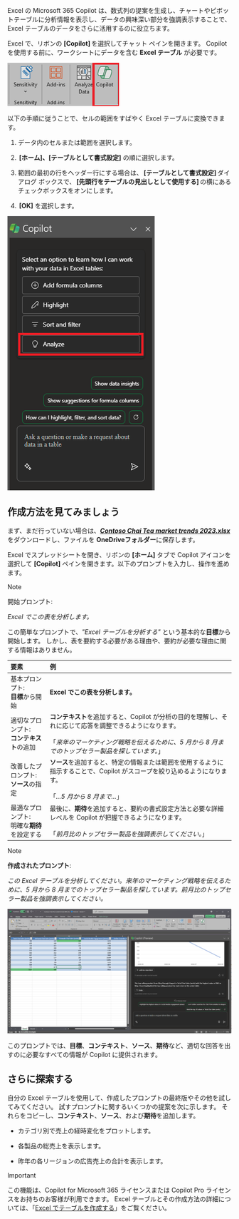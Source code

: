 
Excel の Microsoft 365 Copilot は、数式列の提案を生成し、チャートやピボットテーブルに分析情報を表示し、データの興味深い部分を強調表示することで、Excel テーブルのデータをさらに活用するのに役立ちます。 

Excel で、リボンの **[Copilot]** を選択してチャット ペインを開きます。 Copilot を使用する前に、ワークシートにデータを含む **Excel テーブル** が必要です。 

![Excel リボンの Copilot アイコンのスクリーンショット。](../media/copilot-ribbon-excel.png)

以下の手順に従うことで、セルの範囲をすばやく Excel テーブルに変換できます。 

1. データ内のセルまたは範囲を選択します。

1.  **[ホーム]、[テーブルとして書式設定]** の順に選択します。

1. 範囲の最初の行をヘッダー行にする場合は、 **[テーブルとして書式設定]** ダイアログ ボックスで、 **[先頭行をテーブルの見出しとして使用する]** の横にあるチェックボックスをオンにします。

1.  **[OK]** を選択します。

![初めて開いたときの Excel の [Copilot] パネルのスクリーンショット。](../media/copilot-pane-Excel.png)

## 作成方法を見てみましょう

まず、まだ行っていない場合は、**_[Contoso Chai Tea market trends 2023.xlsx](https://go.microsoft.com/fwlink/?linkid=2268822)_** をダウンロードし、ファイルを **OneDriveフォルダー**に保存します。

Excel でスプレッドシートを開き、リボンの **[ホーム]** タブで Copilot アイコンを選択して **[Copilot]** ペインを開きます。以下のプロンプトを入力し、操作を進めます。

> [!NOTE]
> 開始プロンプト:
>
> _Excel でこの表を分析します。_

この簡単なプロンプトで、_"Excel テーブルを分析する"_ という基本的な**目標**から開始します。 しかし、表を要約する必要がある理由や、要約が必要な理由に関する情報はありません。

| 要素 | 例 |
| :------ | :------- |
| 基本プロンプト: <br>**目標**から開始 | **Excel でこの表を分析します。** |
| 適切なプロンプト: <br>**コンテキスト**の追加 | **コンテキスト**を追加すると、Copilot が分析の目的を理解し、それに応じて応答を調整できるようになります。<br><br>「_来年のマーケティング戦略を伝えるために、5 月から 8 月までのトップセラー製品を探しています。_」 |
| 改善したプロンプト: <br>**ソース**の指定 | **ソース**を追加すると、特定の情報または範囲を使用するように指示することで、Copilot がスコープを絞り込めるようになります。<br><br>「_...5 月から 8 月まで..._」 |
| 最適なプロンプト: <br>明確な**期待**を設定する | 最後に、**期待**を追加すると、要約の書式設定方法と必要な詳細レベルを Copilot が把握できるようになります。<br><br>「_前月比のトップセラー製品を強調表示してください。_」 |

> [!NOTE]
> **作成されたプロンプト**:
>
> _この Excel テーブルを分析してください。来年のマーケティング戦略を伝えるために、5 月から 8 月までのトップセラー製品を探しています。前月比のトップセラー製品を強調表示してください。_

[![Excel で Copilot を使用して作成されたプロンプトの結果のスクリーンショット。](../media/copilot-results-excel.png)](../media/copilot-results-excel.png#lightbox)

このプロンプトでは、**目標**、**コンテキスト**、**ソース**、**期待**など、適切な回答を出すのに必要なすべての情報が Copilot に提供されます。

## さらに探索する

自分の Excel テーブルを使用して、作成したプロンプトの最終版やその他を試してみてください。 試すプロンプトに関するいくつかの提案を次に示します。 それらをコピーし、**コンテキスト**、**ソース**、および**期待**を追加します。  

- カテゴリ別で売上の経時変化をプロットします。

- 各製品の総売上を表示します。

- 昨年の各リージョンの広告売上の合計を表示します。

> [!IMPORTANT]
> この機能は、Copilot for Microsoft 365 ライセンスまたは Copilot Pro ライセンスをお持ちのお客様が利用できます。 Excel テーブルとその作成方法の詳細については、「[Excel でテーブルを作成する](https://support.microsoft.com/office/bf0ce08b-d012-42ec-8ecf-a2259c9faf3f)」をご覧ください。 